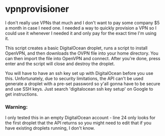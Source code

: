 # vpnprovisioner

I don't really use VPNs that much and I don't want to pay some company $5 a month in case I need one. I needed a way to quickly provision a VPN so I could use it whenever I needed it and only pay for the exact time I'm using it. 

This script creates a basic DigitalOcean droplet, runs a script to install OpenVPN, and then downloads the OVPN file into your home directory. You can then import the file into OpenVPN and connect. After you're done, press enter and the script will close and destroy the droplet. 

You will have to have an ssh key set up with DigitalOcean before you use this. Unfortunately, due to security limitations, the API can't be used generate a droplet with a pre-set password so y'all gonna have to be secure and use SSH keys. Just search 'digitalocean ssh key setup' on Google to get instructions. 


### Warning:

I only tested this in an empty DigitalOcean account - line 24 only looks for the first droplet that the API returns so you might need to edit that if you have existing droplets running, I don't know. 
